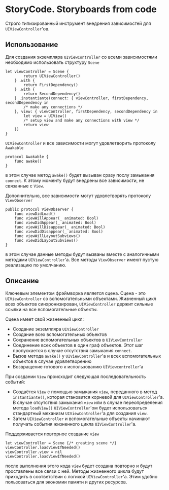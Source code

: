 # StoryCode. Storyboards from code

Строго типизированный инструмент внедрения зависимостей для `UIViewController`'ов.

## Использование

Для создания экземпляра `UIViewController` со всеми зависимостями необходимо использовать структуру `Scene`
```
let viewController = Scene {
        return UIViewController()
    } .with {
        return FirstDependency()
    } .with {
        return SecondDependency()
    } .instantiante(connect: { viewController, firstDependency, secondDependency in
        /* make any connections */
    }, view: { viewController, firstDependency, secondDependency in
        let view = UIView()
        /* setup view and make any connections with view */
        return view
    })
}
```
`UIViewController` и все зависимости могут удовлетворить протоколу `Awakable`
```
protocol Awakable {
    func awake()
}
```
в этом случае метод `awake()`  будет вызыван сразу послу замыкания `connect`. К этому моменту будут внедрены все зависимости, не связанные с `View`.

Дополнительно, все зависимости могут удовлетворять протоколу `ViewObserver`
```
public protocol ViewObserver {
    func viewDidLoad()
    func viewWillAppear(_ animated: Bool)
    func viewDidAppear(_ animated: Bool)
    func viewWillDisappear(_ animated: Bool)
    func viewDidDisappear(_ animated: Bool)
    func viewWillLayoutSubviews()
    func viewDidLayoutSubviews()
}
```
в этом случае данные методы будут вызваны вместе с аналогичными методами `UIViewController`'а. Все методы `ViewObserver` имеют пустую реализацию по умолчанию.

## Описание

Ключевым элементом фрэймворка является сцена. Сцена - это `UIViewController` со вспомогательными объектами. Жизненный цикл всех объектов синхронизирован, `UIViewController` держит сильные ссылки на все вспомогательные объекты.

Сцена имеет свой жизненный цикл:
- Создание экземпляра `UIViewController`
- Создание всех вспомогательных объектов
- Сохранение вспомогательных объектов в `UIViewController`
- Соединение всех объектов в один граф объектов. Этот шаг пропускается в случае отсутствия замыкания `connect`.
- Вызов метода `awake()` у `UIViewController`'а и всех вспомогательных объектов в случае удовлетворению
- Возвращение готового к использованию `UIViewcontroller`'а

При создании `View` происходит следующая последовательность событий:
- Создаётся `View` с помощью замыкания `view`, переданного в метод `instantiante()`, которая становится корневой для `UIViewController`'а. В случае отсутствия замыкания `view` или в случае переопределения метода `loadView()` `UIViewController`'ом будет использоваться стандартный механизм `UIViewController`'а для создания `view`.
- Затем `UIViewController` и вспомогательные объекты начинают получать события жизненного цикла `UIViewController`'а.

Поддерживается повторное создание `view`
```
let viewController = Scene {/* creating scene */}
viewController.loadViewIfNeeded()
viewController.view = nil
viewController.loadViewIfNeeded()
```
после выполнения этого кода `view` будет создана повторно и будут проставлены все связи с ней. Методы жизненного цикла будут приходить в соответствии с логикой `UIViewController`'а. Этим удобно пользоваться для экономии памяти и других ресурсов.
